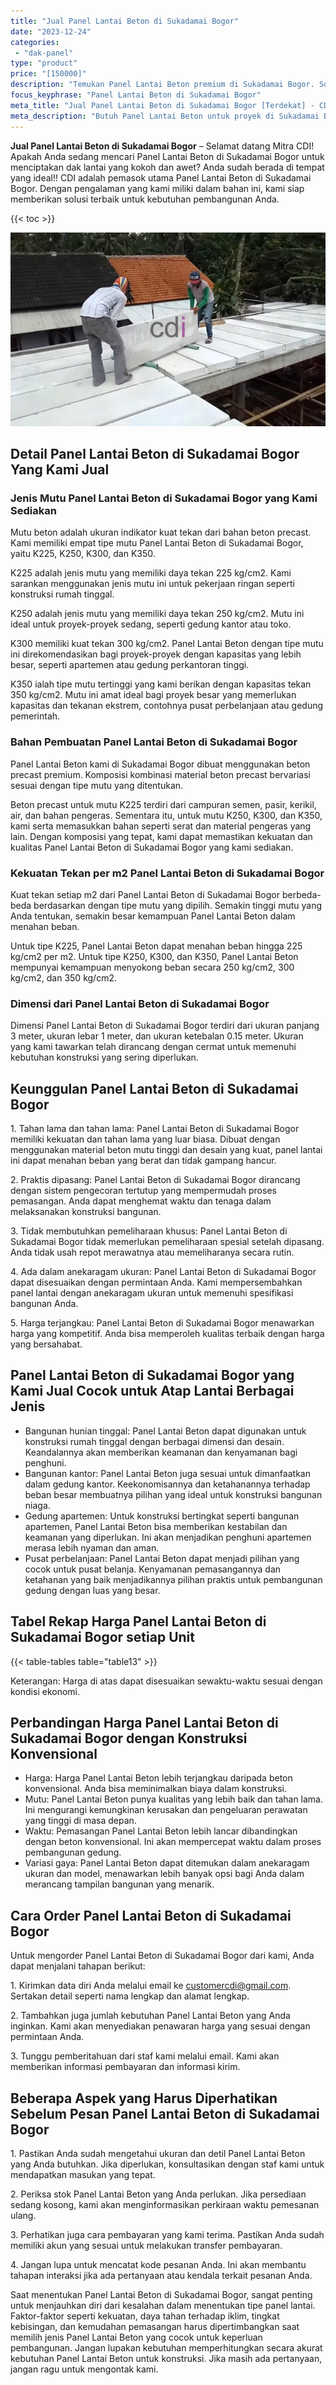 ```yaml
---
title: "Jual Panel Lantai Beton di Sukadamai Bogor"
date: "2023-12-24"
categories:
 - "dak-panel"
type: "product"
price: "[150000]"
description: "Temukan Panel Lantai Beton premium di Sukadamai Bogor. Solusi ideal untuk proyek konstruksi dengan kualitas unggul, Panel Lantai Beton memberikan ketahanan optimal untuk lantai dak. Konsultasi gratis."
focus_keyphrase: "Panel Lantai Beton di Sukadamai Bogor"
meta_title: "Jual Panel Lantai Beton di Sukadamai Bogor [Terdekat] - CDI"
meta_description: "Butuh Panel Lantai Beton untuk proyek di Sukadamai Bogor?. Kami menyediakan Panel Lantai Beton premium untuk proyek konstruksi. Harga terbaik hanya di sini."
---
```


**Jual Panel Lantai Beton di Sukadamai Bogor** – Selamat datang Mitra CDI! Apakah Anda sedang mencari Panel Lantai Beton di Sukadamai Bogor untuk menciptakan dak lantai yang kokoh dan awet? Anda sudah berada di tempat yang ideal!! CDI adalah pemasok utama Panel Lantai Beton di Sukadamai Bogor. Dengan pengalaman yang kami miliki dalam bahan ini, kami siap memberikan solusi terbaik untuk kebutuhan pembangunan Anda.

{{< toc >}}

![Jual Panel Lantai Beton di Sukadamai Bogor](/images/dak-panel/dak-panel-14.jpg)

## Detail Panel Lantai Beton di Sukadamai Bogor Yang Kami Jual

### Jenis Mutu Panel Lantai Beton di Sukadamai Bogor yang Kami Sediakan

Mutu beton adalah ukuran indikator kuat tekan dari bahan beton precast. Kami memiliki empat tipe mutu Panel Lantai Beton di Sukadamai Bogor, yaitu K225, K250, K300, dan K350.

K225 adalah jenis mutu yang memiliki daya tekan 225 kg/cm2. Kami sarankan menggunakan jenis mutu ini untuk pekerjaan ringan seperti konstruksi rumah tinggal.

K250 adalah jenis mutu yang memiliki daya tekan 250 kg/cm2. Mutu ini ideal untuk proyek-proyek sedang, seperti gedung kantor atau toko.

K300 memiliki kuat tekan 300 kg/cm2. Panel Lantai Beton dengan tipe mutu ini direkomendasikan bagi proyek-proyek dengan kapasitas yang lebih besar, seperti apartemen atau gedung perkantoran tinggi.

K350 ialah tipe mutu tertinggi yang kami berikan dengan kapasitas tekan 350 kg/cm2. Mutu ini amat ideal bagi proyek besar yang memerlukan kapasitas dan tekanan ekstrem, contohnya pusat perbelanjaan atau gedung pemerintah.

### Bahan Pembuatan Panel Lantai Beton di Sukadamai Bogor

Panel Lantai Beton kami di Sukadamai Bogor dibuat menggunakan beton precast premium. Komposisi kombinasi material beton precast bervariasi sesuai dengan tipe mutu yang ditentukan.

Beton precast untuk mutu K225 terdiri dari campuran semen, pasir, kerikil, air, dan bahan pengeras. Sementara itu, untuk mutu K250, K300, dan K350, kami serta memasukkan bahan seperti serat dan material pengeras yang lain. Dengan komposisi yang tepat, kami dapat memastikan kekuatan dan kualitas Panel Lantai Beton di Sukadamai Bogor yang kami sediakan.

### Kekuatan Tekan per m2 Panel Lantai Beton di Sukadamai Bogor

Kuat tekan setiap m2 dari Panel Lantai Beton di Sukadamai Bogor berbeda-beda berdasarkan dengan tipe mutu yang dipilih. Semakin tinggi mutu yang Anda tentukan, semakin besar kemampuan Panel Lantai Beton dalam menahan beban.

Untuk tipe K225, Panel Lantai Beton dapat menahan beban hingga 225 kg/cm2 per m2. Untuk tipe K250, K300, dan K350, Panel Lantai Beton mempunyai kemampuan menyokong beban secara 250 kg/cm2, 300 kg/cm2, dan 350 kg/cm2.

### Dimensi dari Panel Lantai Beton di Sukadamai Bogor

Dimensi Panel Lantai Beton di Sukadamai Bogor terdiri dari ukuran panjang 3 meter, ukuran lebar 1 meter, dan ukuran ketebalan 0.15 meter. Ukuran yang kami tawarkan telah dirancang dengan cermat untuk memenuhi kebutuhan konstruksi yang sering diperlukan.

## Keunggulan Panel Lantai Beton di Sukadamai Bogor

1\.  Tahan lama dan tahan lama: Panel Lantai Beton di Sukadamai Bogor memiliki kekuatan dan tahan lama yang luar biasa. Dibuat dengan menggunakan material beton mutu tinggi dan desain yang kuat, panel lantai ini dapat menahan beban yang berat dan tidak gampang hancur.

2\.  Praktis dipasang: Panel Lantai Beton di Sukadamai Bogor dirancang dengan sistem pengecoran tertutup yang mempermudah proses pemasangan. Anda dapat menghemat waktu dan tenaga dalam melaksanakan konstruksi bangunan.

3\.  Tidak membutuhkan pemeliharaan khusus: Panel Lantai Beton di Sukadamai Bogor tidak memerlukan pemeliharaan spesial setelah dipasang. Anda tidak usah repot merawatnya atau memeliharanya secara rutin.

4\.  Ada dalam anekaragam ukuran: Panel Lantai Beton di Sukadamai Bogor dapat disesuaikan dengan permintaan Anda. Kami mempersembahkan panel lantai dengan anekaragam ukuran untuk memenuhi spesifikasi bangunan Anda.

5\.  Harga terjangkau: Panel Lantai Beton di Sukadamai Bogor menawarkan harga yang kompetitif. Anda bisa memperoleh kualitas terbaik dengan harga yang bersahabat.

## Panel Lantai Beton di Sukadamai Bogor yang Kami Jual Cocok untuk Atap Lantai Berbagai Jenis

*   Bangunan hunian tinggal: Panel Lantai Beton dapat digunakan untuk konstruksi rumah tinggal dengan berbagai dimensi dan desain. Keandalannya akan memberikan keamanan dan kenyamanan bagi penghuni.
*   Bangunan kantor: Panel Lantai Beton juga sesuai untuk dimanfaatkan dalam gedung kantor. Keekonomisannya dan ketahanannya terhadap beban besar membuatnya pilihan yang ideal untuk konstruksi bangunan niaga.
*   Gedung apartemen: Untuk konstruksi bertingkat seperti bangunan apartemen, Panel Lantai Beton bisa memberikan kestabilan dan keamanan yang diperlukan. Ini akan menjadikan penghuni apartemen merasa lebih nyaman dan aman.
*   Pusat perbelanjaan: Panel Lantai Beton dapat menjadi pilihan yang cocok untuk pusat belanja. Kenyamanan pemasangannya dan ketahanan yang baik menjadikannya pilihan praktis untuk pembangunan gedung dengan luas yang besar.

## Tabel Rekap Harga Panel Lantai Beton di Sukadamai Bogor setiap Unit

{{< table-tables table="table13" >}}

Keterangan: Harga di atas dapat disesuaikan sewaktu-waktu sesuai dengan kondisi ekonomi.

## Perbandingan Harga Panel Lantai Beton di Sukadamai Bogor dengan Konstruksi Konvensional

*   Harga: Harga Panel Lantai Beton lebih terjangkau daripada beton konvensional. Anda bisa meminimalkan biaya dalam konstruksi.
*   Mutu: Panel Lantai Beton punya kualitas yang lebih baik dan tahan lama. Ini mengurangi kemungkinan kerusakan dan pengeluaran perawatan yang tinggi di masa depan.
*   Waktu: Pemasangan Panel Lantai Beton lebih lancar dibandingkan dengan beton konvensional. Ini akan mempercepat waktu dalam proses pembangunan gedung.
*   Variasi gaya: Panel Lantai Beton dapat ditemukan dalam anekaragam ukuran dan model, menawarkan lebih banyak opsi bagi Anda dalam merancang tampilan bangunan yang menarik.

## Cara Order Panel Lantai Beton di Sukadamai Bogor

Untuk mengorder Panel Lantai Beton di Sukadamai Bogor dari kami, Anda dapat menjalani tahapan berikut:

1\.  Kirimkan data diri Anda melalui email ke customercdi@gmail.com. Sertakan detail seperti nama lengkap dan alamat lengkap.

2\.  Tambahkan juga jumlah kebutuhan Panel Lantai Beton yang Anda inginkan. Kami akan menyediakan penawaran harga yang sesuai dengan permintaan Anda.

3\.  Tunggu pemberitahuan dari staf kami melalui email. Kami akan memberikan informasi pembayaran dan informasi kirim.

## Beberapa Aspek yang Harus Diperhatikan Sebelum Pesan Panel Lantai Beton di Sukadamai Bogor

1\.  Pastikan Anda sudah mengetahui ukuran dan detil Panel Lantai Beton yang Anda butuhkan. Jika diperlukan, konsultasikan dengan staf kami untuk mendapatkan masukan yang tepat.

2\.  Periksa stok Panel Lantai Beton yang Anda perlukan. Jika persediaan sedang kosong, kami akan menginformasikan perkiraan waktu pemesanan ulang.

3\.  Perhatikan juga cara pembayaran yang kami terima. Pastikan Anda sudah memiliki akun yang sesuai untuk melakukan transfer pembayaran.

4\.  Jangan lupa untuk mencatat kode pesanan Anda. Ini akan membantu tahapan interaksi jika ada pertanyaan atau kendala terkait pesanan Anda.

Saat menentukan Panel Lantai Beton di Sukadamai Bogor, sangat penting untuk menjauhkan diri dari kesalahan dalam menentukan tipe panel lantai. Faktor-faktor seperti kekuatan, daya tahan terhadap iklim, tingkat kebisingan, dan kemudahan pemasangan harus dipertimbangkan saat memilih jenis Panel Lantai Beton yang cocok untuk keperluan pembangunan. Jangan lupakan kebutuhan memperhitungkan secara akurat kebutuhan Panel Lantai Beton untuk konstruksi. Jika masih ada pertanyaan, jangan ragu untuk mengontak kami.